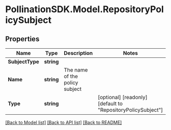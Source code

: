 
# PollinationSDK.Model.RepositoryPolicySubject

## Properties

Name | Type | Description | Notes
------------ | ------------- | ------------- | -------------
**SubjectType** | **string** |  | 
**Name** | **string** | The name of the policy subject | 
**Type** | **string** |  | [optional] [readonly] [default to "RepositoryPolicySubject"]

[[Back to Model list]](../README.md#documentation-for-models)
[[Back to API list]](../README.md#documentation-for-api-endpoints)
[[Back to README]](../README.md)

